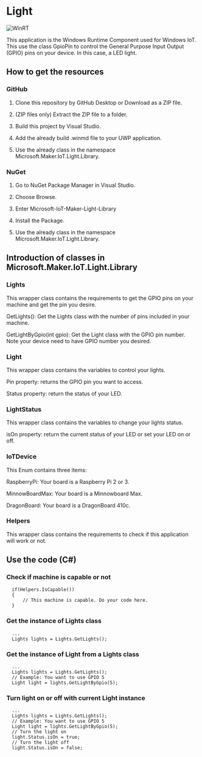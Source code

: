 # Light

[master-build-badge]:        https://img.shields.io/badge/build-successed-brightgreen.svg?style=flat-square

![WinRT][master-build-badge]

This application is the Windows Runtime Component used for Windows IoT. This use the class GpioPin to control the General Purpose Input Output (GPIO) pins on your device. In this case, a LED light.

## How to get the resources

### GitHub

1. Clone this repository by GitHub Desktop or Download as a ZIP file.

2. (ZIP files only) Extract the ZIP file to a folder.

3. Build this project by Visual Studio.

4. Add the already build .winmd file to your UWP application.

5. Use the already class in the namespace Microsoft.Maker.IoT.Light.Library.

### NuGet

1. Go to NuGet Package Manager in Visual Studio.

2. Choose Browse.

3. Enter Microsoft-IoT-Maker-Light-Library

4. Install the Package.

5. Use the already class in the namespace Microsoft.Maker.IoT.Light.Library.

## Introduction of classes in Microsoft.Maker.IoT.Light.Library

### Lights

This wrapper class contains the requirements to get the GPIO pins on your machine and get the pin you desire.

GetLights(): Get the Lights class with the number of pins included in your machine.

GetLightByGpio(int gpio): Get the Light class with the GPIO pin number. Note your device need to have GPIO number you desired.

### Light

This wrapper class contains the variables to control your lights.

Pin property: returns the GPIO pin you want to access.

Status property: return the status of your LED.

### LightStatus

This wrapper class contains the variables to change your lights status.

isOn property: return the current status of your LED or set your LED on or off.

### IoTDevice

This Enum contains three items:

RaspberryPi: Your board is a Raspberry Pi 2 or 3.

MinnowBoardMax: Your board is a Minnowboard Max.

DragonBoard: Your board is a DragonBoard 410c.

### Helpers

This wrapper class contains the requirements to check if this application will work or not.

## Use the code (C#)

### Check if machine is capable or not

      if(Helpers.IsCapable())
      {
          // This machine is capable. Do your code here.
      }
      
### Get the instance of Lights class

      ...
      Lights lights = Lights.GetLights();
      
### Get the instance of Light from a Lights class

      ...
      Lights lights = Lights.GetLights();
      // Example: You want to use GPIO 5
      Light light = lights.GetLightByGpio(5);
      
### Turn light on or off with current Light instance

      ...
      Lights lights = Lights.GetLights();
      // Example: You want to use GPIO 5
      Light light = lights.GetLightByGpio(5);
      // Turn the light on
      light.Status.isOn = true;
      // Turn the light off
      light.Status.isOn = false;
